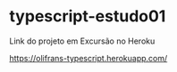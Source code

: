 # typescript-estudo01
Link do projeto em Excursão no Heroku

https://olifrans-typescript.herokuapp.com/
